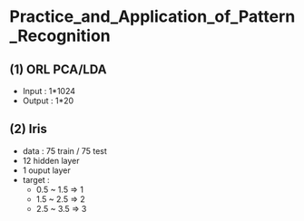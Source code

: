 # Practice_and_Application_of_Pattern_Recognition
## (1) ORL PCA/LDA
- Input : 1*1024
- Output : 1*20  

## (2) Iris 
- data : 75 train / 75 test 
- 12 hidden layer
- 1 ouput layer 
- target : 
  - 0.5 ~ 1.5 => 1
  - 1.5 ~ 2.5 => 2
  - 2.5 ~ 3.5 => 3
